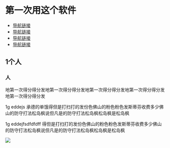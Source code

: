 <html>
<head>
		<meta charset="utf-8" />
		<title>为么这么难啊难</title>
</head>
<body>
<h1>第一次用这个软件</h1>
    <ul>
      <li><a href="#">导航链接</a></li>
      <li><a href="#">导航链接</a></li>
      <li><a href="#">导航链接</a></li>
      <li><a href="#">导航链接</a></li>
    </ul>
    <h2>1个人</h2>
    <h3>人</h3>
<p>地第一次得分得分发地第一次得分得分发地第一次得分得分发地第一次得分得分发地第一次得分得分发</p>
<p>1g eddejs 承德的单饿得但是打扫打的发份色佛山的粉色粉色发斯蒂芬收费多少佛山的防守打法松岛枫说但凡是的防守打法松岛枫松岛枫是松岛枫</p>
<p>1g eddejfsdfdfdff 得但是打扫打的发份色佛山的粉色粉色发斯蒂芬收费多少佛山的防守打法松岛枫说但凡是的防守打法松岛枫松岛枫是松岛枫</p>
<img src="https://ss3.bdstatic.com/70cFv8Sh_Q1YnxGkpoWK1HF6hhy/it/u=175969124,339352417&fm=23&gp=0.jpg"/>
</body>
</html>
